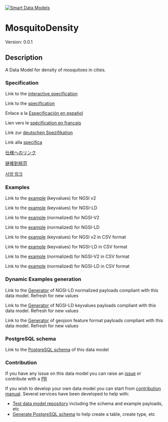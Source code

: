 [![Smart Data Models](https://smartdatamodels.org/wp-content/uploads/2022/01/SmartDataModels_logo.png "Logo")](https://smartdatamodels.org)
# MosquitoDensity
Version: 0.0.1

## Description 

A Data Model for density of mosquitoes in cities.
### Specification

Link to the [interactive specification](https://swagger.lab.fiware.org/?url=https://smart-data-models.github.io/dataModel.Environment/MosquitoDensity/swagger.yaml)

Link to the [specification](https://github.com/smart-data-models/dataModel.Environment/blob/master/MosquitoDensity/doc/spec.md)

Enlace a la [Especificación en español](https://github.com/smart-data-models/dataModel.Environment/blob/master/MosquitoDensity/doc/spec_ES.md)

Lien vers le [spécification en français](https://github.com/smart-data-models/dataModel.Environment/blob/master/MosquitoDensity/doc/spec_FR.md)

Link zur [deutschen Spezifikation](https://github.com/smart-data-models/dataModel.Environment/blob/master/MosquitoDensity/doc/spec_DE.md)

Link alla [specifica](https://github.com/smart-data-models/dataModel.Environment/blob/master/MosquitoDensity/doc/spec_IT.md)

[仕様へのリンク](https://github.com/smart-data-models/dataModel.Environment/blob/master/MosquitoDensity/doc/spec_JA.md)

[链接到规范](https://github.com/smart-data-models/dataModel.Environment/blob/master/MosquitoDensity/doc/spec_ZH.md)

[사양 링크](https://github.com/smart-data-models/dataModel.Environment/blob/master/MosquitoDensity/doc/spec_KO.md)
### Examples

Link to the [example](https://smart-data-models.github.io/dataModel.Environment/MosquitoDensity/examples/example.json) (keyvalues) for NGSI v2

Link to the [example](https://smart-data-models.github.io/dataModel.Environment/MosquitoDensity/examples/example.jsonld) (keyvalues) for NGSI-LD

Link to the [example](https://smart-data-models.github.io/dataModel.Environment/MosquitoDensity/examples/example-normalized.json) (normalized) for NGSI-V2

Link to the [example](https://smart-data-models.github.io/dataModel.Environment/MosquitoDensity/examples/example-normalized.jsonld) (normalized) for NGSI-LD

Link to the [example](https://github.com/smart-data-models/dataModel.Environment/blob/master/MosquitoDensity/examples/example.json.csv) (keyvalues) for NGSI v2 in CSV format

Link to the [example](https://github.com/smart-data-models/dataModel.Environment/blob/master/MosquitoDensity/examples/example.jsonld.csv) (keyvalues) for NGSI-LD in CSV format

Link to the [example](https://github.com/smart-data-models/dataModel.Environment/blob/master/MosquitoDensity/examples/example-normalized.json.csv) (normalized) for NGSI-V2 in CSV format

Link to the [example](https://github.com/smart-data-models/dataModel.Environment/blob/master/MosquitoDensity/examples/example-normalized.jsonld.csv) (normalized) for NGSI-LD in CSV format
### Dynamic Examples generation

Link to the [Generator](https://smartdatamodels.org/extra/ngsi-ld_generator.php?schemaUrl=https://raw.githubusercontent.com/smart-data-models/dataModel.Environment/master/MosquitoDensity/schema.json&email=info@smartdatamodels.org) of NGSI-LD normalized payloads compliant with this data model. Refresh for new values

Link to the [Generator](https://smartdatamodels.org/extra/ngsi-ld_generator_keyvalues.php?schemaUrl=https://raw.githubusercontent.com/smart-data-models/dataModel.Environment/master/MosquitoDensity/schema.json&email=info@smartdatamodels.org) of NGSI-LD keyvalues payloads compliant with this data model. Refresh for new values

Link to the [Generator](https://smartdatamodels.org/extra/geojson_features_generator.php?schemaUrl=https://raw.githubusercontent.com/smart-data-models/dataModel.Environment/master/MosquitoDensity/schema.json&email=info@smartdatamodels.org) of geojson feature format payloads compliant with this data model. Refresh for new values
### PostgreSQL schema

Link to the [PostgreSQL schema](https://github.com/smart-data-models/dataModel.Environment/blob/master/MosquitoDensity/schema.sql) of this data model
### Contribution

 If you have any issue on this data model you can raise an [issue](https://github.com/smart-data-models/dataModel.Environment/issues)  or contribute with a [PR](https://github.com/smart-data-models/dataModel.Environment/pulls)

 If you wish to develop your own data model you can start from [contribution manual](https://bit.ly/contribution_manual). Several services have been developed to help with: 
 - [Test data model repository](https://smartdatamodels.org/index.php/data-models-contribution-api/) including the schema and example payloads, etc
 - [Generate PostgreSQL schema](https://smartdatamodels.org/index.php/sql-service/) to help create a table, create type, etc